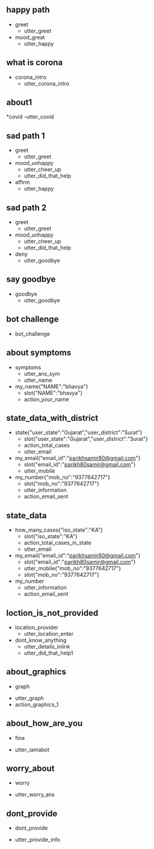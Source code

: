 ## happy path
* greet
  - utter_greet
* mood_great
  - utter_happy
  
## what is corona
* corona_intro
  - utter_corona_intro

## about1
*covid
-utter_covid
  
## sad path 1
* greet
  - utter_greet
* mood_unhappy
  - utter_cheer_up
  - utter_did_that_help
* affirm
  - utter_happy

## sad path 2
* greet
  - utter_greet
* mood_unhappy
  - utter_cheer_up
  - utter_did_that_help
* deny
  - utter_goodbye

## say goodbye
* goodbye
  - utter_goodbye

## bot challenge
* bot_challenge
  
## about symptoms
* symptoms
  - utter_ans_sym
  - utter_name
* my_name{"NAME":"bhavya"}
  - slot{"NAME":"bhavya"}
  - action_your_name
 
## state_data_with_district
* state{"user_state":"Gujarat","user_district":"Surat"}
  - slot{"user_state":"Gujarat","user_district":"Surat"}
  - action_total_cases
  - utter_email
* my_email{"email_id":"parikhsamir80@gmail.com"}
  - slot{"email_id":"parikh80samir@gmail.com"}
  - utter_mobile
* my_number{"mob_no":"9377642717"}
  - slot{"mob_no":"9377642717"}
  - utter_information
  - action_email_sent
  
## state_data
* how_many_cases{"iso_state":"KA"}
  - slot{"iso_state":"KA"}
  - action_total_cases_in_state
  - utter_email
* my_email{"email_id":"parikhsamir80@gmail.com"}
  - slot{"email_id":"parikh80samir@gmail.com"}
  - utter_mobile{"mob_no":"9377642717"}
  - slot{"mob_no":"9377642717"}
* my_number
  - utter_information
  - action_email_sent
 
## loction_is_not_provided
* location_provider
  - utter_location_enter
* dont_know_anything
  - utter_details_inlink
  - utter_did_that_help1

 
## about_graphics
* graph
 - utter_graph
 - action_graphics_1
 
## about_how_are_you
* fine
 - utter_iamabot
 
## worry_about
* worry
 - utter_worry_ans
 
## dont_provide
* dont_provide
 - utter_provide_info